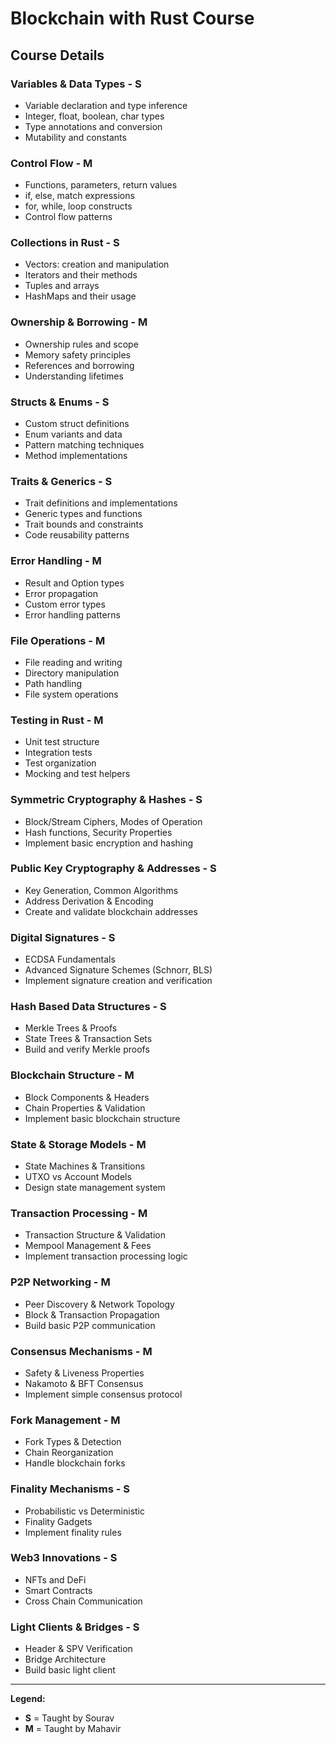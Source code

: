 # Blockchain with Rust Course

## Course Details

### Variables & Data Types - **S**
* Variable declaration and type inference
* Integer, float, boolean, char types
* Type annotations and conversion
* Mutability and constants

### Control Flow - **M**
* Functions, parameters, return values
* if, else, match expressions
* for, while, loop constructs
* Control flow patterns

### Collections in Rust - **S**
* Vectors: creation and manipulation
* Iterators and their methods
* Tuples and arrays
* HashMaps and their usage

### Ownership & Borrowing - **M**
* Ownership rules and scope
* Memory safety principles
* References and borrowing
* Understanding lifetimes

### Structs & Enums - **S**
* Custom struct definitions
* Enum variants and data
* Pattern matching techniques
* Method implementations

### Traits & Generics - **S**
* Trait definitions and implementations
* Generic types and functions
* Trait bounds and constraints
* Code reusability patterns

### Error Handling - **M**
* Result and Option types
* Error propagation
* Custom error types
* Error handling patterns

### File Operations - **M**
* File reading and writing
* Directory manipulation
* Path handling
* File system operations

### Testing in Rust - **M**
* Unit test structure
* Integration tests
* Test organization
* Mocking and test helpers

### Symmetric Cryptography & Hashes - **S**
* Block/Stream Ciphers, Modes of Operation
* Hash functions, Security Properties
* Implement basic encryption and hashing

### Public Key Cryptography & Addresses - **S**
* Key Generation, Common Algorithms
* Address Derivation & Encoding
* Create and validate blockchain addresses

### Digital Signatures - **S**
* ECDSA Fundamentals
* Advanced Signature Schemes (Schnorr, BLS)
* Implement signature creation and verification

### Hash Based Data Structures - **S**
* Merkle Trees & Proofs
* State Trees & Transaction Sets
* Build and verify Merkle proofs

### Blockchain Structure - **M**
* Block Components & Headers
* Chain Properties & Validation
* Implement basic blockchain structure

### State & Storage Models - **M**
* State Machines & Transitions
* UTXO vs Account Models
* Design state management system

### Transaction Processing - **M**
* Transaction Structure & Validation
* Mempool Management & Fees
* Implement transaction processing logic

### P2P Networking - **M**
* Peer Discovery & Network Topology
* Block & Transaction Propagation
* Build basic P2P communication

### Consensus Mechanisms - **M**
* Safety & Liveness Properties
* Nakamoto & BFT Consensus
* Implement simple consensus protocol

### Fork Management - **M**
* Fork Types & Detection
* Chain Reorganization
* Handle blockchain forks

### Finality Mechanisms - **S**
* Probabilistic vs Deterministic
* Finality Gadgets
* Implement finality rules

### Web3 Innovations - **S**
* NFTs and DeFi
* Smart Contracts
* Cross Chain Communication

### Light Clients & Bridges - **S**
* Header & SPV Verification
* Bridge Architecture
* Build basic light client

---

**Legend:**
- **S** = Taught by Sourav
- **M** = Taught by Mahavir
